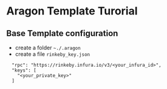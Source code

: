 # Aragon Template Turorial

## Base Template configuration

- create a folder `~./.aragon`
- create a file `rinkeby_key.json`

```
  "rpc": "https://rinkeby.infura.io/v3/<your_infura_id>",
  "keys": [
    "<your_private_key>"
  ]
```
